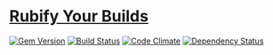 # [Rubify Your Builds](http://rubifyyourbuilds.com/)

[![Gem Version](https://img.shields.io/gem/v/ryb.svg)](https://rubygems.org/gems/ryb)
[![Build Status](https://img.shields.io/travis/mtwilliams/ryb/master.svg)](https://travis-ci.org/mtwilliams/ryb)
[![Code Climate](https://img.shields.io/codeclimate/github/mtwilliams/ryb.svg)](https://codeclimate.com/github/mtwilliams/ryb)
[![Dependency Status](https://img.shields.io/gemnasium/mtwilliams/ryb.svg)](https://gemnasium.com/mtwilliams/ryb)
